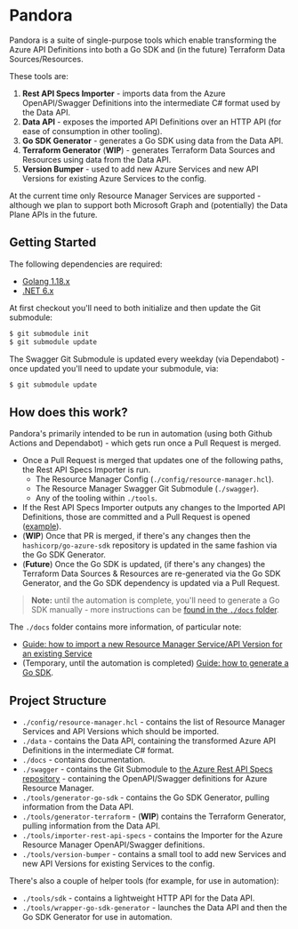 # Pandora

Pandora is a suite of single-purpose tools which enable transforming the Azure API Definitions into both a Go SDK and (in the future) Terraform Data Sources/Resources.

These tools are:

1. **Rest API Specs Importer** - imports data from the Azure OpenAPI/Swagger Definitions into the intermediate C# format used by the Data API.
2. **Data API** - exposes the imported API Definitions over an HTTP API (for ease of consumption in other tooling).
3. **Go SDK Generator** - generates a Go SDK using data from the Data API.
4. **Terraform Generator** (**WIP**) - generates Terraform Data Sources and Resources using data from the Data API.
5. **Version Bumper** - used to add new Azure Services and new API Versions for existing Azure Services to the config.

At the current time only Resource Manager Services are supported - although we plan to support both Microsoft Graph and (potentially) the Data Plane APIs in the future.

## Getting Started

The following dependencies are required:

* [Golang 1.18.x](https://go.dev/dl/)
* [.NET 6.x](https://dotnet.microsoft.com/download/dotnet/6.0)

At first checkout you'll need to both initialize and then update the Git submodule:

```sh
$ git submodule init
$ git submodule update
```

The Swagger Git Submodule is updated every weekday (via Dependabot) - once updated you'll need to update your submodule, via:

```sh
$ git submodule update
```

## How does this work?

Pandora's primarily intended to be run in automation (using both Github Actions and Dependabot) - which gets run once a Pull Request is merged.

* Once a Pull Request is merged that updates one of the following paths, the Rest API Specs Importer is run.
  * The Resource Manager Config (`./config/resource-manager.hcl`).
  * The Resource Manager Swagger Git Submodule (`./swagger`).
  * Any of the tooling within `./tools`.
* If the Rest API Specs Importer outputs any changes to the Imported API Definitions, those are committed and a Pull Request is opened ([example](https://github.com/hashicorp/pandora/pull/751)).
* (**WIP**) Once that PR is merged, if there's any changes then the `hashicorp/go-azure-sdk` repository is updated in the same fashion via the Go SDK Generator.
* (**Future**) Once the Go SDK is updated, (if there's any changes) the Terraform Data Sources & Resources are re-generated via the Go SDK Generator, and the Go SDK dependency is updated via a Pull Request.

> **Note:** until the automation is complete, you'll need to generate a Go SDK manually - more instructions can be [found in the `./docs` folder](./docs/generating-a-go-sdk.md). 

The `./docs` folder contains more information, of particular note:

* [Guide: how to import a new Resource Manager Service/API Version for an existing Service](./docs/resource-manager-service-import)
* (Temporary, until the automation is completed) [Guide: how to generate a Go SDK](./docs/generating-a-go-sdk.md).

## Project Structure

- `./config/resource-manager.hcl` - contains the list of Resource Manager Services and API Versions which should be imported.
- `./data` - contains the Data API, containing the transformed Azure API Definitions in the intermediate C# format.
- `./docs` - contains documentation.
- `./swagger` - contains the Git Submodule to [the Azure Rest API Specs repository](https://github.com/Azure/azure-rest-api-specs) - containing the OpenAPI/Swagger definitions for Azure Resource Manager.
- `./tools/generator-go-sdk` - contains the Go SDK Generator, pulling information from the Data API.
- `./tools/generator-terraform` - (**WIP**) contains the Terraform Generator, pulling information from the Data API.
- `./tools/importer-rest-api-specs` - contains the Importer for the Azure Resource Manager OpenAPI/Swagger definitions.
- `./tools/version-bumper` - contains a small tool to add new Services and new API Versions for existing Services to the config.

There's also a couple of helper tools (for example, for use in automation):

- `./tools/sdk` - contains a lightweight HTTP API for the Data API.
- `./tools/wrapper-go-sdk-generator` - launches the Data API and then the Go SDK Generator for use in automation.

